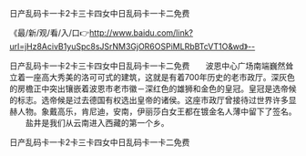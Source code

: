 日产乱码卡一卡2卡三卡四女中日乱码卡一卡二免费

《最/新/观/看/入/口👉http://www.baidu.com/link?url=jHz8AcivB1yuSpc8sJSrNM3GjOR6OSPiMLRbBTcVT1O&wd》--

日产乱码卡一卡2卡三卡四女中日乱码卡一卡二免费　　波恩中心广场南端巍然耸立着一座高大秀美的洛可可式的建筑，这就是有着700年历史的老市政厅。深灰色的房檐正中突出镶嵌着波恩市老市徽－深红色的雄狮和金色的皇冠。皇冠是选帝候的标志。选帝候是过去德国有权选出皇帝的诸侯。这座市政厅曾接待过世界许多显赫人物。象戴高乐，肯尼迪，安南，伊丽莎白女王都在镀金名人薄中留下了签名。
　　盐井是我们从云南进入西藏的第一个乡。





日产乱码卡一卡2卡三卡四女中日乱码卡一卡二免费
